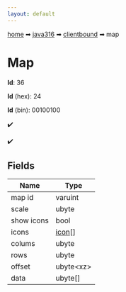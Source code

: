 ```yaml
---
layout: default
---
```


[home](/) ➡ [java316](/protocol/java316) ➡ [clientbound](/protocol/java316/clientbound) ➡ map

# Map

**Id**: 36

**Id** (hex): 24

**Id** (bin): 00100100

✔️

✔️

## Fields

Name | Type
---|---
map id | varuint
scale | ubyte
show icons | bool
icons | [icon](/protocol/java316/types/icon)[]
colums | ubyte
rows | ubyte
offset | ubyte&lt;xz&gt;
data | ubyte[]

